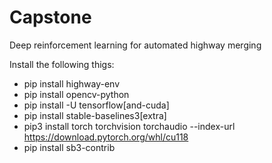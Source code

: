 # Capstone
Deep reinforcement learning for automated highway merging

Install the following thigs:
- pip install highway-env 
- pip install opencv-python
- pip install -U tensorflow[and-cuda]
- pip install stable-baselines3[extra]
- pip3 install torch torchvision torchaudio --index-url https://download.pytorch.org/whl/cu118
- pip install sb3-contrib